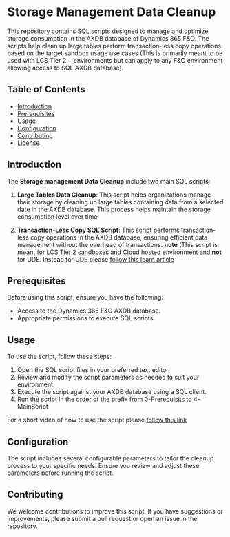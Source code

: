 # Storage Management Data Cleanup 

This repository contains SQL scripts designed to manage and optimize storage consumption in the AXDB database of Dynamics 365 F&O. The scripts help clean up large tables  perform transaction-less copy operations based on the target sandbox usage use cases (This is primarily meant to be used with LCS Tier 2 + environments but can apply to any F&O environment allowing access to SQL AXDB database).

## Table of Contents

- [Introduction](#introduction)
- [Prerequisites](#prerequisites)
- [Usage](#usage)
- [Configuration](#configuration)
- [Contributing](#contributing)
- [License](#License)

## Introduction

The **Storage management Data Cleanup** include two main SQL scripts:

1. **Large Tables Data Cleanup**: This script helps organizations manage their storage by cleaning up large tables containing data from a selected date in the AXDB database. This process helps maintain the storage consumption level over time

2. **Transaction-Less Copy SQL Script**: This script performs transaction-less copy operations in the AXDB database, ensuring efficient data management without the overhead of transactions.
   **note** (This script is meant for LCS Tier 2 sandboxes and Cloud hosted environment and **not** for UDE. Instead for UDE please [follow this learn article](https://learn.microsoft.com/en-us/power-platform/admin/unified-experience/tutorial-perform-transactionless-copy?tabs=PPAC) 

## Prerequisites

Before using this script, ensure you have the following:

- Access to the Dynamics 365 F&O AXDB database.
- Appropriate permissions to execute SQL scripts.

## Usage
To use the script, follow these steps:

1. Open the SQL script files in your preferred text editor.
2. Review and modify the script parameters as needed to suit your environment.
3. Execute the script against your AXDB database using a SQL client.
4. Run the script in the order of the prefix from 0-Prerequisits to 4-MainScript

For a short video of how to use the script please [follow this link](https://youtu.be/_FnvbF8Vgrw)
 
## Configuration
The script includes several configurable parameters to tailor the cleanup process to your specific needs. Ensure you review and adjust these parameters before running the script.

## Contributing
We welcome contributions to improve this script. If you have suggestions or improvements, please submit a pull request or open an issue in the repository.
